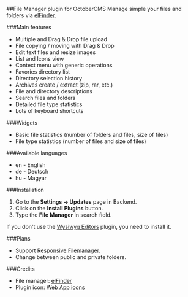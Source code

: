 ##File Manager plugin for OctoberCMS
Manage simple your files and folders via [elFinder](http://elfinder.org).

###Main features
* Multiple and Drag & Drop file upload
* File copying / moving with Drag & Drop
* Edit text files and resize images
* List and Icons view
* Contect menu with generic operations
* Favories directory list
* Directory selection history
* Archives create / extract (zip, rar, etc.)
* File and directory descriptions
* Search files and folders
* Detailed file type statistics
* Lots of keyboard shortcuts

###Widgets
* Basic file statistics (number of folders and files, size of files)
* File type statistics (number of files and size of files)

###Available languages
* en - English
* de - Deutsch
* hu - Magyar

###Installation
1. Go to the __Settings -> Updates__ page in Backend.
1. Click on the __Install Plugins__ button.
1. Type the __File Manager__ in search field.

If you don't use the [Wysiwyg Editors](https://octobercms.com/plugin/anandpatel-wysiwygeditors) plugin, you need to install it.

###Plans
* Support [Responsive Filemanager](http://www.responsivefilemanager.com).
* Change between public and private folders.

###Credits
* File manager: [elFinder](https://github.com/Studio-42/elFinder)
* Plugin icon: [Web App icons](http://icons8.com/web-app/new-icons/all)

